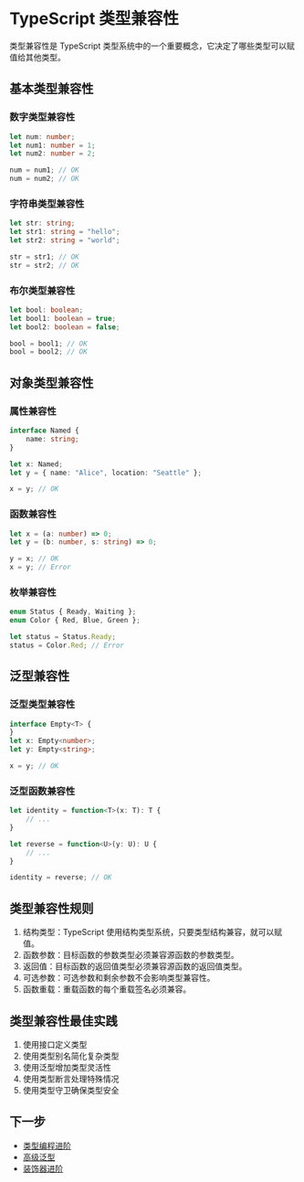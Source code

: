 # TypeScript 类型兼容性

类型兼容性是 TypeScript 类型系统中的一个重要概念，它决定了哪些类型可以赋值给其他类型。

## 基本类型兼容性

### 数字类型兼容性

```typescript
let num: number;
let num1: number = 1;
let num2: number = 2;

num = num1; // OK
num = num2; // OK
```

### 字符串类型兼容性

```typescript
let str: string;
let str1: string = "hello";
let str2: string = "world";

str = str1; // OK
str = str2; // OK
```

### 布尔类型兼容性

```typescript
let bool: boolean;
let bool1: boolean = true;
let bool2: boolean = false;

bool = bool1; // OK
bool = bool2; // OK
```

## 对象类型兼容性

### 属性兼容性

```typescript
interface Named {
    name: string;
}

let x: Named;
let y = { name: "Alice", location: "Seattle" };

x = y; // OK
```

### 函数兼容性

```typescript
let x = (a: number) => 0;
let y = (b: number, s: string) => 0;

y = x; // OK
x = y; // Error
```

### 枚举兼容性

```typescript
enum Status { Ready, Waiting };
enum Color { Red, Blue, Green };

let status = Status.Ready;
status = Color.Red; // Error
```

## 泛型兼容性

### 泛型类型兼容性

```typescript
interface Empty<T> {
}
let x: Empty<number>;
let y: Empty<string>;

x = y; // OK
```

### 泛型函数兼容性

```typescript
let identity = function<T>(x: T): T {
    // ...
}

let reverse = function<U>(y: U): U {
    // ...
}

identity = reverse; // OK
```

## 类型兼容性规则

1. 结构类型：TypeScript 使用结构类型系统，只要类型结构兼容，就可以赋值。
2. 函数参数：目标函数的参数类型必须兼容源函数的参数类型。
3. 返回值：目标函数的返回值类型必须兼容源函数的返回值类型。
4. 可选参数：可选参数和剩余参数不会影响类型兼容性。
5. 函数重载：重载函数的每个重载签名必须兼容。

## 类型兼容性最佳实践

1. 使用接口定义类型
2. 使用类型别名简化复杂类型
3. 使用泛型增加类型灵活性
4. 使用类型断言处理特殊情况
5. 使用类型守卫确保类型安全

## 下一步

- [类型编程进阶](./06-advanced-type-programming.md)
- [高级泛型](./05-advanced-generics.md)
- [装饰器进阶](./04-advanced-decorators.md) 